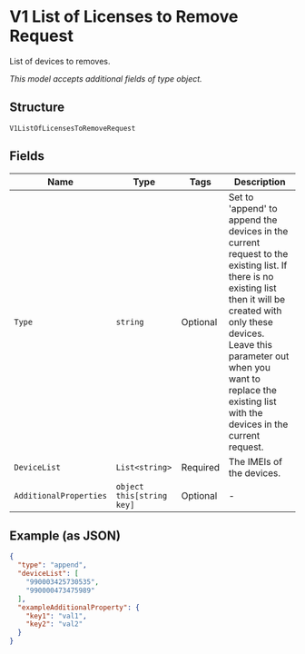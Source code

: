 
# V1 List of Licenses to Remove Request

List of devices to removes.

*This model accepts additional fields of type object.*

## Structure

`V1ListOfLicensesToRemoveRequest`

## Fields

| Name | Type | Tags | Description |
|  --- | --- | --- | --- |
| `Type` | `string` | Optional | Set to 'append' to append the devices in the current request to the existing list. If there is no existing list then it will be created with only these devices. Leave this parameter out when you want to replace the existing list with the devices in the current request. |
| `DeviceList` | `List<string>` | Required | The IMEIs of the devices. |
| `AdditionalProperties` | `object this[string key]` | Optional | - |

## Example (as JSON)

```json
{
  "type": "append",
  "deviceList": [
    "990003425730535",
    "990000473475989"
  ],
  "exampleAdditionalProperty": {
    "key1": "val1",
    "key2": "val2"
  }
}
```

